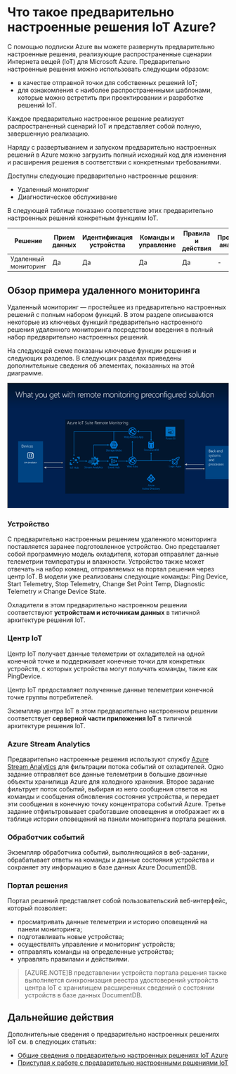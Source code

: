<properties
 pageTitle="Описание предварительно настроенных решений IoT Azure | Microsoft Azure"
 description="Описание предварительно настроенных решений IoT Azure и их архитектуры со ссылками на дополнительные ресурсы."
 services=""
 documentationCenter=".net"
 authors="aguilaaj"
 manager="kevinmil"
 editor=""/>

<tags
 ms.service="na"
 ms.devlang="na"
 ms.topic="article"
 ms.tgt_pltfrm="na"
 ms.workload="tbd"
 ms.date="09/29/2015"
 ms.author="araguila"/>

# Что такое предварительно настроенные решения IoT Azure?

С помощью подписки Azure вы можете развернуть предварительно настроенные решения, реализующие распространенные сценарии Интернета вещей (IoT) для Microsoft Azure. Предварительно настроенные решения можно использовать следующим образом:

- в качестве отправной точки для собственных решений IoT;
- для ознакомления с наиболее распространенными шаблонами, которые можно встретить при проектировании и разработке решений IoT.

Каждое предварительно настроенное решение реализует распространенный сценарий IoT и представляет собой полную, завершенную реализацию.

Наряду с развертыванием и запуском предварительно настроенных решений в Azure можно загрузить полный исходный код для изменения и расширения решения в соответствии с конкретными требованиями.

Доступны следующие предварительно настроенные решения:

- Удаленный мониторинг
- Диагностическое обслуживание

В следующей таблице показано соответствие этих предварительно настроенных решений конкретным функциям IoT.

| Решение | Прием данных | Идентификация устройства | Команды и управление | Правила и действия | Прогнозная аналитика |
|------------------------|----------------|-----------------|---------------------|-------------------|----------------------|
| Удаленный мониторинг | Да | Да | Да | Да | - | | Прогнозирующее обслуживание | Да | Да | Да | Да | Да |

## Обзор примера удаленного мониторинга

Удаленный мониторинг — простейшее из предварительно настроенных решений с полным набором функций. В этом разделе описываются некоторые из ключевых функций предварительно настроенного решения удаленного мониторинга посредством введения в полный набор предварительно настроенных решений.

На следующей схеме показаны ключевые функции решения и следующих разделов. В следующих разделах приведены дополнительные сведения об элементах, показанных на этой диаграмме.

![Архитектура предварительно настроенного решения удаленного мониторинга][img-remote-monitoring-arch]

### Устройство

С предварительно настроенным решением удаленного мониторинга поставляется заранее подготовленное устройство. Оно представляет собой программную модель охладителя, которая отправляет данные телеметрии температуры и влажности. Устройство также может отвечать на набор команд, отправляемых на портал решения через центр IoT. В модели уже реализованы следующие команды: Ping Device, Start Telemetry, Stop Telemetry, Change Set Point Temp, Diagnostic Telemetry и Change Device State.

Охладители в этом предварительно настроенном решении соответствуют **устройствам и источникам данных** в типичной архитектуре решения IoT.

### Центр IoT

Центр IoT получает данные телеметрии от охладителей на одной конечной точке и поддерживает конечные точки для конкретных устройств, с которых устройства могут получать команды, такие как PingDevice.

Центр IoT предоставляет полученные данные телеметрии конечной точке группы потребителей.

Экземпляр центра IoT в этом предварительно настроенном решении соответствует **серверной части приложения IoT** в типичной архитектуре решения IoT.

### Azure Stream Analytics

Предварительно настроенные решения используют службу [Azure Stream Analytics][] для фильтрации потока событий от охладителей. Одно задание отправляет все данные телеметрии в большие двоичные объекты хранилища Azure для холодного хранения. Второе задание фильтрует поток событий, выбирая из него сообщения ответов на команды и сообщения обновления состояния устройства, и передает эти сообщения в конечную точку концентратора событий Azure. Третье задание отфильтровывает сработавшие оповещения и отображает их в таблице истории оповещений на панели мониторинга портала решения.


### Обработчик событий

Экземпляр обработчика событий, выполняющийся в веб-задании, обрабатывает ответы на команды и данные состояния устройства и сохраняет эту информацию в базе данных Azure DocumentDB.

### Портал решения

Портал решений представляет собой пользовательский веб-интерфейс, который позволяет:

- просматривать данные телеметрии и историю оповещений на панели мониторинга;
- подготавливать новые устройства;
- осуществлять управление и мониторинг устройств;
- отправлять команды на определенные устройства;
- управлять правилами и действиями.

> [AZURE.NOTE]В представлении устройств портала решения также выполняется синхронизация реестра удостоверений устройств центра IoT с хранилищем расширенных сведений о состоянии устройств в базе данных DocumentDB.

## Дальнейшие действия

Дополнительные сведения о предварительно настроенных решениях IoT см. в следующих статьях:

- [Общие сведения о предварительно настроенных решениях IoT Azure](iot-suite-overview.md)
- [Приступая к работе с предварительно настроенными решениями IoT](iot-suite-getstarted-preconfigured-solutions.md)

[img-remote-monitoring-arch]: ./media/iot-suite-what-are-preconfigured-solutions/remote-monitoring-arch1.png
[Azure Stream Analytics]: https://azure.microsoft.com/services/stream-analytics/

<!---HONumber=Oct15_HO2-->
